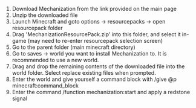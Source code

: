 1. Download Mechanization from the link provided on the main page
2. Unzip the downloaded file
3. Launch Minecraft and goto options -> resourcepacks -> open resourcepack folder
4. Drag 'MechanizationResourcePack.zip' into this folder, and select it in-game (may need to re-enter resourcepack selection screen)
5. Go to the parent folder (main minecraft directory)
6. Go to saves -> world you want to install Mechanization to. It is recommended to use a new world.
7. Drag and drop the remaining contents of the downloaded file into the world folder. Select replace existing files when prompted.
8. Enter the world and give yourself a command block with /give @p minecraft:command_block
9. Enter the command /function mechanization:start and apply a redstone signal